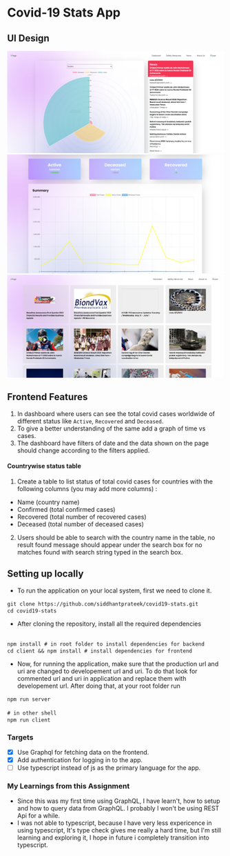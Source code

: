 # Covid-19 Stats App


## UI Design

![](./assets/dashboard.png)
![](./assets/summary.png)
![](./assets/news.png)

## Frontend Features

1. In dashboard where users can see the total covid cases worldwide of different status like `Active`, `Recovered` and `Deceased`.
2. To give a better understanding of the same add a graph of time vs cases.
3. The dashboard have filters of date and the data shown on the page should change according to the filters applied.


#### Countrywise status table

1. Create a table to list status of total covid cases for countries with the following columns (you may add more columns) :
* Name (country name)
* Confirmed (total confirmed cases)
* Recovered (total number of recovered cases)
* Deceased (total number of deceased cases)

2. Users should be able to search with the country name in the table, no result found message should appear under the search box for no matches found with search string typed in the search box.
## Setting up locally

* To run the application on your local system, first we need to clone it.
```shell
git clone https://github.com/siddhantprateek/covid19-stats.git
cd covid19-stats
```

* After cloning the repository, install all the required dependencies 

```shell

npm install # in root folder to install dependencies for backend
cd client && npm install # install dependencies for frontend 

```

* Now, for running the application, make sure that the production url and uri are changed to developement url and uri. To do that look for commented url and uri in application and replace them with developement url. After doing that, at your root folder run

```shell
npm run server

# in other shell
npm run client
```

### Targets
- [x] Use Graphql for fetching data on the frontend.
- [x] Add authentication for logging in to the app.
- [ ] Use typescript instead of js as the primary language for the app.
### My Learnings from this Assignment

* Since this was my first time using GraphQL, I have learn't, how to setup and how to query data from GraphQL. I probably I won't be using REST Api for a while.
* I was not able to typescript, because I have very less expericence in using typescript, It's type check gives me really a hard time, but I'm still learning and exploring it, I hope in future i completely transition into typescript.





